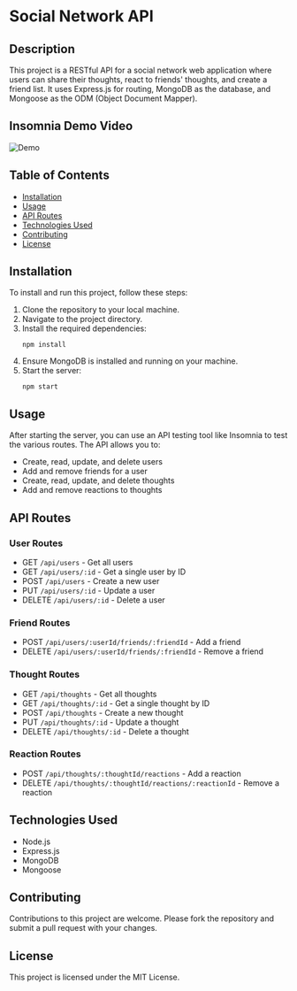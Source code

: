 # Social Network API

## Description

This project is a RESTful API for a social network web application where users can share their thoughts, react to friends' thoughts, and create a friend list. It uses Express.js for routing, MongoDB as the database, and Mongoose as the ODM (Object Document Mapper).

## Insomnia Demo Video

![Demo](/Users/patrickriedinger/Documents/GitHub/social-network-api/gifs/insomniaGIF.gif)

## Table of Contents

- [Installation](#installation)
- [Usage](#usage)
- [API Routes](#api-routes)
- [Technologies Used](#technologies-used)
- [Contributing](#contributing)
- [License](#license)

## Installation

To install and run this project, follow these steps:

1. Clone the repository to your local machine.
2. Navigate to the project directory.
3. Install the required dependencies:
   ```
   npm install
   ```
4. Ensure MongoDB is installed and running on your machine.
5. Start the server:
   ```
   npm start
   ```

## Usage

After starting the server, you can use an API testing tool like Insomnia to test the various routes. The API allows you to:

- Create, read, update, and delete users
- Add and remove friends for a user
- Create, read, update, and delete thoughts
- Add and remove reactions to thoughts

## API Routes

### User Routes

- GET `/api/users` - Get all users
- GET `/api/users/:id` - Get a single user by ID
- POST `/api/users` - Create a new user
- PUT `/api/users/:id` - Update a user
- DELETE `/api/users/:id` - Delete a user

### Friend Routes

- POST `/api/users/:userId/friends/:friendId` - Add a friend
- DELETE `/api/users/:userId/friends/:friendId` - Remove a friend

### Thought Routes

- GET `/api/thoughts` - Get all thoughts
- GET `/api/thoughts/:id` - Get a single thought by ID
- POST `/api/thoughts` - Create a new thought
- PUT `/api/thoughts/:id` - Update a thought
- DELETE `/api/thoughts/:id` - Delete a thought

### Reaction Routes

- POST `/api/thoughts/:thoughtId/reactions` - Add a reaction
- DELETE `/api/thoughts/:thoughtId/reactions/:reactionId` - Remove a reaction

## Technologies Used

- Node.js
- Express.js
- MongoDB
- Mongoose

## Contributing

Contributions to this project are welcome. Please fork the repository and submit a pull request with your changes.

## License

This project is licensed under the MIT License.
